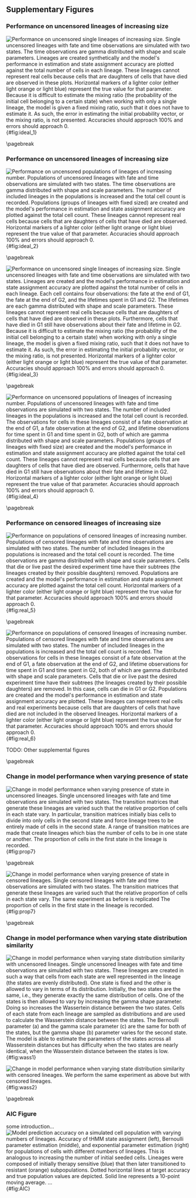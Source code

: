 ## Supplementary Figures

### Performance on uncensored lineages of increasing size

<!-- (Supp. Figure 1) -->

![**Performance on uncensored single lineages of increasing size.** Single uncensored lineages with fate and time observations are simulated with two states. The time observations are gamma distributed with shape and scale parameters. Lineages are created synthetically and the model's performance in estimation and state assignment accuracy are plotted against the total number of cells in each lineage. These lineages cannot represent real cells because cells that are daughters of cells that have died are observed in these plots. Horizontal markers of a lighter color (either light orange or light blue) represent the true value for that parameter. Because it is difficult to estimate the mixing ratio (the probability of the initial cell belonging to a certain state) when working with only a single lineage, the model is given a fixed mixing ratio, such that it does not have to estimate it. As such, the error in estimating the initial probability vector, or the mixing ratio, is not presented. Accuracies should approach 100% and errors should approach 0.](./output/figureS01.svg){#fig:ideal_1}

\pagebreak

### Performance on uncensored lineages of increasing size
<!-- (Supp. Figure 2) -->

![**Performance on uncensored populations of lineages of increasing number.** Populations of uncensored lineages with fate and time observations are simulated with two states. The time observations are gamma distributed with shape and scale parameters. The number of included lineages in the populations is increased and the total cell count is recorded. Populations (groups of lineages with fixed sized) are created and the model's performance in estimation and state assignment accuracy are plotted against the total cell count. These lineages cannot represent real cells because cells that are daughters of cells that have died are observed. Horizontal markers of a lighter color (either light orange or light blue) represent the true value of that parameter. Accuracies should approach 100% and errors should approach 0.](./output/figureS02.svg){#fig:ideal_2}

\pagebreak

<!-- (Supp. Figure 3) -->

![**Performance on uncensored single lineages of increasing size.** Single uncensored lineages with fate and time observations are simulated with two states. Lineages are created and the model's performance in estimation and state assignment accuracy are plotted against the total number of cells in each lineage. Each cell contains four observations: the fate at the end of G1, the fate at the end of G2, and the lifetimes spent in G1 and G2. The lifetimes are each gamma distributed with shape and scale parameters. These lineages cannot represent real cells because cells that are daughters of cells that have died are observed in these plots. Furthermore, cells that have died in G1 still have observations about their fate and lifetime in G2. Because it is difficult to estimate the mixing ratio (the probability of the initial cell belonging to a certain state) when working with only a single lineage, the model is given a fixed mixing ratio, such that it does not have to estimate it. As such, the error in estimating the initial probability vector, or the mixing ratio, is not presented. Horizontal markers of a lighter color (either light orange or light blue) represent the true value of that parameter. Accuracies should approach 100% and errors should approach 0.](./output/figureS03.svg){#fig:ideal_3}

\pagebreak

<!-- # (Supp. Figure 4) -->

![**Performance on uncensored populations of lineages of increasing number.** Populations of uncensored lineages with fate and time observations are simulated with two states. The number of included lineages in the populations is increased and the total cell count is recorded. The observations for cells in these lineages consist of a fate observation at the end of G1, a fate observation at the end of G2, and lifetime observations for time spent in G1 and time spent in G2, both of which are gamma distributed with shape and scale parameters. Populations (groups of lineages with fixed size) are created and the model's performance in estimation and state assignment accuracy are plotted against the total cell count. These lineages cannot represent real cells because cells that are daughters of cells that have died are observed. Furthermore, cells that have died in G1 still have observations about their fate and lifetime in G2. Horizontal markers of a lighter color (either light orange or light blue) represent the true value of that parameter. Accuracies should approach 100% and errors should approach 0.](./output/figureS04.svg){#fig:ideal_4}


\pagebreak

### Performance on censored lineages of increasing size


<!-- (Supp. Figure 5) -->

![**Performance on populations of censored lineages of increasing number.** Populations of censored lineages with fate and time observations are simulated with two states. The number of included lineages in the populations is increased and the total cell count is recorded. The time observations are gamma distributed with shape and scale parameters. Cells that die or live past the desired experiment time have their subtrees (the lineages created by their possible daughters) removed. Populations are created and the model's performance in estimation and state assignment accuracy are plotted against the total cell count. Horizontal markers of a lighter color (either light orange or light blue) represent the true value for that parameter. Accuracies should approach 100% and errors should approach 0.](./output/figureS05.svg){#fig:real_5}

\pagebreak


<!-- (Supp. Figure 6) -->

![**Performance on populations of censored lineages of increasing number.** Populations of censored lineages with fate and time observations are simulated with two states. The number of included lineages in the populations is increased and the total cell count is recorded. The observations for cells in these lineages consist of a fate observation at the end of G1, a fate observation at the end of G2, and lifetime observations for time spent in G1 and time spent in G2, both of which are gamma distributed with shape and scale parameters. Cells that die or live past the desired experiment time have their subtrees (the lineages created by their possible daughters) are removed. In this case, cells can die in G1 or G2. Populations are created and the model's performance in estimation and state assignment accuracy are plotted. These lineages can represent real cells and real experiments because cells that are daughters of cells that have died are not included in the observed lineages. Horizontal markers of a lighter color (either light orange or light blue) represent the true value for that parameter. Accuracies should approach 100% and errors should approach 0.](./output/figureS06.svg){#fig:real_6}


TODO: Other supplemental figures

\pagebreak

<!-- (Supp. Figure 7) -->
### Change in model performance when varying presence of state

![**Change in model performance when varying presence of state in uncensored lineages.** Single uncensored lineages with fate and time observations are simulated with two states. The transition matrices that generate these lineages are varied such that the relative proportion of cells in each state vary. In particular, transition matrices initially bias cells to divide into only cells in the second state and force lineage trees to be entirely made of cells in the second state. A range of transition matrices are made that create lineages which bias the number of cells to be in one state or another. The proportion of cells in the first state in the lineage is recorded.](./output/figureS07.svg){#fig:prop7}

\pagebreak

<!-- (Supp. Figure 8) -->
![**Change in model performance when varying presence of state in censored lineages.** Single censored lineages with fate and time observations are simulated with two states. The transition matrices that generate these lineages are varied such that the relative proportion of cells in each state vary. The same experiment as before is replicated  The proportion of cells in the first state in the lineage is recorded.](./output/figureS07.svg){#fig:prop7}

\pagebreak

<!-- (Supp. Figure 9) -->
### Change in model performance when varying state distribution similarity

![**Change in model performance when varying state distribution similarity with uncensored lineages.** Single uncensored lineages with fate and time observations are simulated with two states. These lineages are created in such a way that cells from each state are well represented in the lineage (the states are evenly distributed). One state is fixed and the other is allowed to vary in terms of its distribution. Initially, the two states are the same, i.e., they generate exactly the same distribution of cells. One of the states is then allowed to vary by increasing the gamma shape parameter. Doing so increases the Wassertein distance between the two states. Cells of each state from each lineage are sampled as distributions and are used to calculate the Wasserstein distance between the states. The Bernoulli parameter (a) and the gamma scale parameter (c) are the same for both of the states, but the gamma shape (b) parameter varies for the second state. The model is able to estimate the parameters of the states across all Wasserstein distances but has difficulty when the two states are nearly identical, when the Wasserstein distance between the states is low.](./output/figureS09.svg){#fig:wass1}

<!-- (Supp. Figure10) -->
![**Change in model performance when varying state distribution similarity with censored lineages.** We perform the same experiment as above but with censored lineages.](./output/figureS10.svg){#fig:wass2}

\pagebreak

<!-- (Supp. Figure 11) -->
### AIC Figure

some introduction...
![Model prediction accuracy on a simulated cell population with varying numbers of lineages. Accuracy of tHMM state assignment (left), Bernoulli parameter estimation (middle), and exponential parameter estimation (right) for populations of cells with different numbers of lineages. This is analogous to increasing the number of initial seeded cells. Lineages were composed of initially therapy sensitive (blue) that then later transitioned to resistant (orange) subpopulations. Dotted horizontal lines at target accuracy and true population values are depicted. Solid line represents a 10-point moving average. ...](./output/figureS11.svg){#fig:AIC}